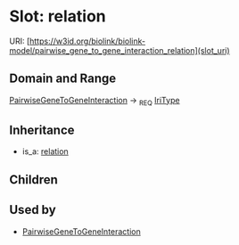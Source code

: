 # Slot: relation




URI: [https://w3id.org/biolink/biolink-model/pairwise_gene_to_gene_interaction_relation](slot_uri)
## Domain and Range

[PairwiseGeneToGeneInteraction](PairwiseGeneToGeneInteraction.md) ->  <sub>REQ</sub> [IriType](IriType.md)
## Inheritance

 *  is_a: [relation](relation.md)
## Children

## Used by

 * [PairwiseGeneToGeneInteraction](PairwiseGeneToGeneInteraction.md)
